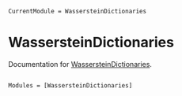 ```@meta
CurrentModule = WassersteinDictionaries
```

# WassersteinDictionaries

Documentation for [WassersteinDictionaries](https://github.com/JuliaRCM/WassersteinDictionaries.jl).

```@index
```

```@autodocs
Modules = [WassersteinDictionaries]
```
